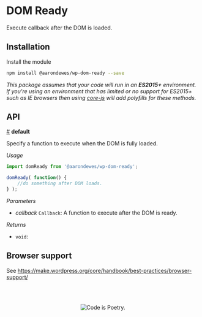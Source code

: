 # DOM Ready

Execute callback after the DOM is loaded.

## Installation

Install the module

```bash
npm install @aarondewes/wp-dom-ready --save
```

_This package assumes that your code will run in an **ES2015+** environment. If you're using an environment that has limited or no support for ES2015+ such as IE browsers then using [core-js](https://github.com/zloirock/core-js) will add polyfills for these methods._

## API

<!-- START TOKEN(Autogenerated API docs) -->

<a name="default" href="#default">#</a> **default**

Specify a function to execute when the DOM is fully loaded.

_Usage_

```js
import domReady from '@aarondewes/wp-dom-ready';

domReady( function() {
	//do something after DOM loads.
} );
```

_Parameters_

-   _callback_ `Callback`: A function to execute after the DOM is ready.

_Returns_

-   `void`: 


<!-- END TOKEN(Autogenerated API docs) -->

## Browser support

See <https://make.wordpress.org/core/handbook/best-practices/browser-support/>

<br/><br/><p align="center"><img src="https://s.w.org/style/images/codeispoetry.png?1" alt="Code is Poetry." /></p>
